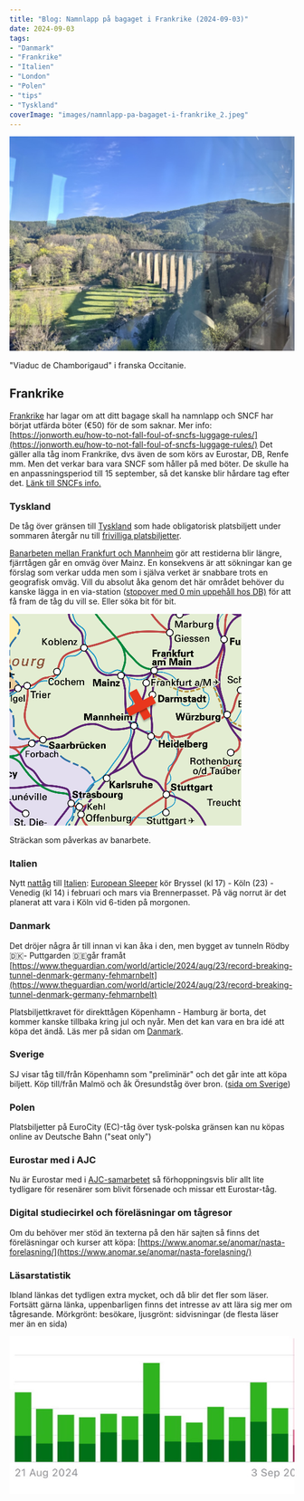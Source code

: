 ```yaml
---
title: "Blog: Namnlapp på bagaget i Frankrike (2024-09-03)"
date: 2024-09-03
tags:
- "Danmark"
- "Frankrike"
- "Italien"
- "London"
- "Polen"
- "tips"
- "Tyskland"
coverImage: "images/namnlapp-pa-bagaget-i-frankrike_2.jpeg"
---
```


![](images/namnlapp-pa-bagaget-i-frankrike_2.jpeg?w=1024)

<figcaption>

"Viaduc de Chamborigaud" i franska Occitanie.

</figcaption>

## Frankrike

[Frankrike](https://www.trainfo.eu/frankrike/) har lagar om att ditt bagage skall ha namnlapp och SNCF har börjat utfärda böter (€50) för de som saknar. Mer info: [https://jonworth.eu/how-to-not-fall-foul-of-sncfs-luggage-rules/](https://jonworth.eu/how-to-not-fall-foul-of-sncfs-luggage-rules/) Det gäller alla tåg inom Frankrike, dvs även de som körs av Eurostar, DB, Renfe mm. Men det verkar bara vara SNCF som håller på med böter. De skulle ha en anpassningsperiod till 15 september, så det kanske blir hårdare tag efter det. [Länk till SNCFs info.](https://www.sncf-connect.com/en-en/help/transport-luggage)

### Tyskland

De tåg över gränsen till [Tyskland](https://www.trainfo.eu/tyskland/) som hade obligatorisk platsbiljett under sommaren återgår nu till [frivilliga platsbiljetter](https://www.trainfo.eu/platsbiljettskrav-eller-inte/).

[Banarbeten mellan Frankfurt och Mannheim](https://int.bahn.de/en/booking-information/construction-sites/frankfurt-mannheim-riedbahn) gör att restiderna blir längre, fjärrtågen går en omväg över Mainz. En konsekvens är att sökningar kan ge förslag som verkar udda men som i själva verket är snabbare trots en geografisk omväg. Vill du absolut åka genom det här området behöver du kanske lägga in en via-station ([stopover med 0 min uppehåll hos DB)](https://www.trainfo.eu/platsbokning-med-db/) för att få fram de tåg du vill se. Eller söka bit för bit.

![](images/namnlapp-pa-bagaget-i-frankrike_5.png?w=410)

<figcaption>

Sträckan som påverkas av banarbete.

</figcaption>

### Italien

Nytt [nattåg](https://www.trainfo.eu/nattag/) till [Italien](https://www.trainfo.eu/italien/): [European Sleeper](https://www.europeansleeper.eu) kör Bryssel (kl 17) - Köln (23) - Venedig (kl 14) i februari och mars via Brennerpasset. På väg norrut är det planerat att vara i Köln vid 6-tiden på morgonen.

### Danmark

Det dröjer några år till innan vi kan åka i den, men bygget av tunneln Rödby 🇩🇰- Puttgarden 🇩🇪går framåt [https://www.theguardian.com/world/article/2024/aug/23/record-breaking-tunnel-denmark-germany-fehmarnbelt](https://www.theguardian.com/world/article/2024/aug/23/record-breaking-tunnel-denmark-germany-fehmarnbelt)

Platsbiljettkravet för direkttågen Köpenhamn - Hamburg är borta, det kommer kanske tillbaka kring jul och nyår. Men det kan vara en bra idé att köpa det ändå. Läs mer på sidan om [Danmark](https://www.trainfo.eu/Danmark/).

### Sverige

SJ visar tåg till/från Köpenhamn som "preliminär" och det går inte att köpa biljett. Köp till/från Malmö och åk Öresundståg över bron. ([sida om Sverige](https://www.trainfo.eu/sverige/))

### Polen

Platsbiljetter på EuroCity (EC)-tåg över tysk-polska gränsen kan nu köpas online av Deutsche Bahn ("seat only")

### Eurostar med i AJC

Nu är Eurostar med i [AJC-samarbetet](https://www.trainfo.eu/forseningar/#AJCSJ) så förhoppningsvis blir allt lite tydligare för resenärer som blivit försenade och missar ett Eurostar-tåg.

### Digital studiecirkel och föreläsningar om tågresor

Om du behöver mer stöd än texterna på den här sajten så finns det föreläsningar och kurser att köpa: [https://www.anomar.se/anomar/nasta-forelasning/](https://www.anomar.se/anomar/nasta-forelasning/)

### Läsarstatistik

Ibland länkas det tydligen extra mycket, och då blir det fler som läser. Fortsätt gärna länka, uppenbarligen finns det intresse av att lära sig mer om tågresande. Mörkgrönt: besökare, ljusgrönt: sidvisningar (de flesta läser mer än en sida)

![](images/namnlapp-pa-bagaget-i-frankrike_4.jpeg?w=652)
